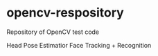 # opencv-respository
Repository of OpenCV test code

Head Pose Estimatior
Face Tracking + Recognition
